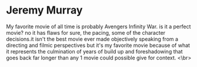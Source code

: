 # Jeremy Murray
My favorite movie of all time is probably Avengers Infinity War. is it a perfect movie? no it has flaws for sure, the pacing, 
some of the character decisions.it isn't the best movie ever made objectively speaking from a directing and filmic perspectives
but it's my favorite movie because of what it represents the culmination of years of build up and foreshadowing that goes back
far longer than any 1 movie could possible give for context. <\br>
